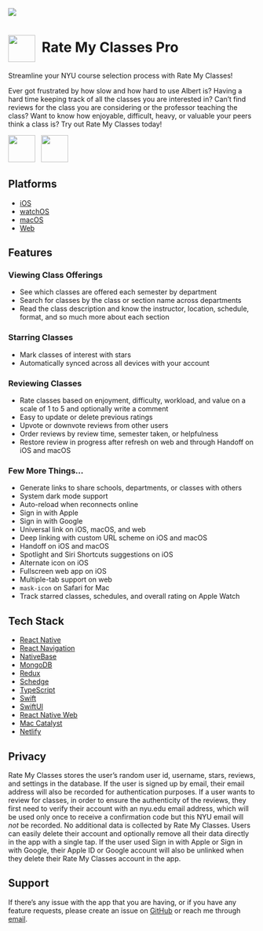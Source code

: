 <picture>
  <img src="https://user-images.githubusercontent.com/31050761/206311363-06b7a08a-be11-49af-9921-ac036112ded8.png">
</picture>

<h1><picture>
  <source valign="middle" height="55px" srcset="https://github.com/zhumingcheng697/Rate-My-Classes-Pro/raw/main/icons/violet.png" media="(prefers-color-scheme: dark)">
  <img valign="middle" height="55px" src="https://github.com/zhumingcheng697/Rate-My-Classes-Pro/raw/main/icons/default.png">
</picture>&nbsp;Rate My Classes Pro</h1>

Streamline your NYU course selection process with Rate My Classes!

Ever got frustrated by how slow and how hard to use Albert is? Having a hard time keeping track of all the classes you are interested in? Can’t find reviews for the class you are considering or the professor teaching the class? Want to know how enjoyable, difficult, heavy, or valuable your peers think a class is? Try out Rate My Classes today!

<a href="https://apple.co/3VXE6OD" style="display: inline-block; overflow: hidden;">
<picture alt="Download on the App Store">
  <source height="55px" srcset="https://tools.applemediaservices.com/api/badges/download-on-the-app-store/black/en-us" media="(prefers-color-scheme: dark)">
  <img height="55px" src="https://tools.applemediaservices.com/api/badges/download-on-the-app-store/white/en-us">
</picture></a>
&nbsp;
<a href="https://apple.co/3FurlEt" style="display: inline-block; overflow: hidden;">
<picture alt="Download on the Mac App Store">
  <source height="55px" srcset="https://tools.applemediaservices.com/api/badges/download-on-the-mac-app-store/black/en-us" media="(prefers-color-scheme: dark)">
  <img height="55px" src="https://tools.applemediaservices.com/api/badges/download-on-the-mac-app-store/white/en-us">
</picture></a>

## Platforms

- [iOS](https://apple.co/3VXE6OD)
- [watchOS](https://apple.co/3FowEFj)
- [macOS](https://apple.co/3FurlEt)
- [Web](https://rate-my-classes-pro.netlify.app/)

## Features

### Viewing Class Offerings

- See which classes are offered each semester by department
- Search for classes by the class or section name across departments
- Read the class description and know the instructor, location, schedule, format, and so much more about each section

### Starring Classes

- Mark classes of interest with stars
- Automatically synced across all devices with your account

### Reviewing Classes

- Rate classes based on enjoyment, difficulty, workload, and value on a scale of 1 to 5 and optionally write a comment
- Easy to update or delete previous ratings
- Upvote or downvote reviews from other users
- Order reviews by review time, semester taken, or helpfulness
- Restore review in progress after refresh on web and through Handoff on iOS and macOS

### Few More Things…

- Generate links to share schools, departments, or classes with others
- System dark mode support
- Auto-reload when reconnects online
- Sign in with Apple
- Sign in with Google
- Universal link on iOS, macOS, and web
- Deep linking with custom URL scheme on iOS and macOS
- Handoff on iOS and macOS
- Spotlight and Siri Shortcuts suggestions on iOS
- Alternate icon on iOS
- Fullscreen web app on iOS
- Multiple-tab support on web
- `mask-icon` on Safari for Mac
- Track starred classes, schedules, and overall rating on Apple Watch

## Tech Stack

- [React Native](https://reactnative.dev)
- [React Navigation](https://reactnavigation.org)
- [NativeBase](https://nativebase.io)
- [MongoDB](https://www.mongodb.com)
- [Redux](https://redux.js.org)
- [Schedge](https://github.com/A1Liu/schedge)
- [TypeScript](https://www.typescriptlang.org)
- [Swift](https://www.swift.org)
- [SwiftUI](https://developer.apple.com/documentation/swiftui/)
- [React Native Web](https://necolas.github.io/react-native-web/)
- [Mac Catalyst](https://developer.apple.com/mac-catalyst/)
- [Netlify](https://www.netlify.com)

## Privacy

Rate My Classes stores the user’s random user id, username, stars, reviews, and settings in the database. If the user is signed up by email, their email address will also be recorded for authentication purposes. If a user wants to review for classes, in order to ensure the authenticity of the reviews, they first need to verify their account with an nyu.edu email address, which will be used only once to receive a confirmation code but this NYU email will _not_ be recorded. No additional data is collected by Rate My Classes. Users can easily delete their account and optionally remove all their data directly in the app with a single tap. If the user used Sign in with Apple or Sign in with Google, their Apple ID or Google account will also be unlinked when they delete their Rate My Classes account in the app.

## Support

If there’s any issue with the app that you are having, or if you have any feature requests, please create an issue on [GitHub](https://github.com/zhumingcheng697/Rate-My-Classes-Pro/issues) or reach me through [email](mailto:zhumingcheng697@icloud.com).
